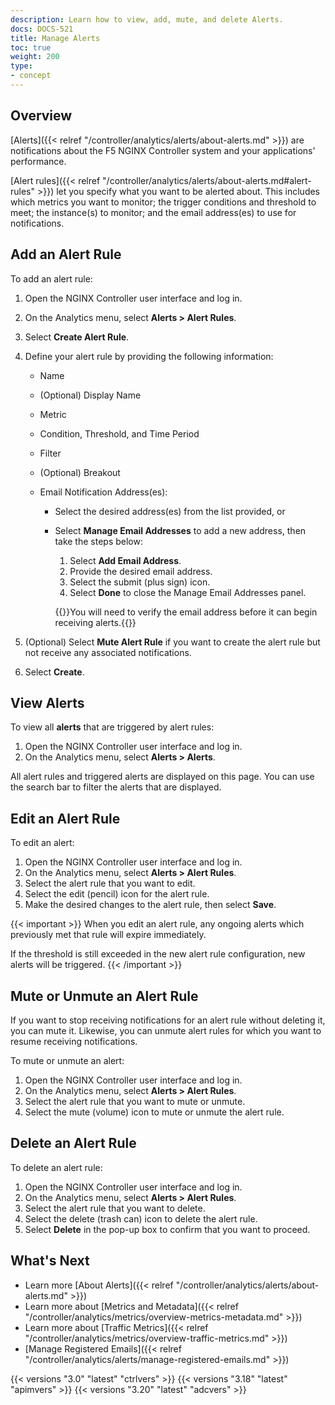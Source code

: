```yaml
---
description: Learn how to view, add, mute, and delete Alerts.
docs: DOCS-521
title: Manage Alerts
toc: true
weight: 200
type:
- concept
---
```



## Overview

[Alerts]({{< relref "/controller/analytics/alerts/about-alerts.md" >}}) are notifications about the F5 NGINX Controller system and your applications' performance.

[Alert rules]({{< relref "/controller/analytics/alerts/about-alerts.md#alert-rules" >}}) let you specify what you want to be alerted about. This includes which metrics you want to monitor; the trigger conditions and threshold to meet; the instance(s) to monitor; and the email address(es) to use for notifications.

## Add an Alert Rule

To add an alert rule:

1. Open the NGINX Controller user interface and log in.
1. On the Analytics menu, select **Alerts > Alert Rules**.
1. Select **Create Alert Rule**.
1. Define your alert rule by providing the following information:

   - Name
   - (Optional) Display Name
   - Metric
   - Condition, Threshold, and Time Period
   - Filter
   - (Optional) Breakout
   - Email Notification Address(es):

     - Select the desired address(es) from the list provided, or
     - Select **Manage Email Addresses** to add a new address, then take the steps below:

       1. Select **Add Email Address**.
       1. Provide the desired email address.
       1. Select the submit (plus sign) icon.
       1. Select **Done** to close the Manage Email Addresses panel.

       {{<note>}}You will need to verify the email address before it can begin receiving alerts.{{</note>}}

1. (Optional) Select **Mute Alert Rule** if you want to create the alert rule but not receive any associated notifications.
1. Select **Create**.

## View Alerts

To view all **alerts** that are triggered by alert rules:

1. Open the NGINX Controller user interface and log in.
1. On the Analytics menu, select **Alerts > Alerts**.

All alert rules and triggered alerts are displayed on this page. You can use the search bar to filter the alerts that are displayed.

## Edit an Alert Rule

To edit an alert:

1. Open the NGINX Controller user interface and log in.
1. On the Analytics menu, select **Alerts > Alert Rules**.
1. Select the alert rule that you want to edit.
1. Select the edit (pencil) icon for the alert rule.
1. Make the desired changes to the alert rule, then select **Save**.

{{< important >}}
When you edit an alert rule, any ongoing alerts which previously met that rule will expire immediately.

If the threshold is still exceeded in the new alert rule configuration, new alerts will be triggered.
{{< /important >}}

## Mute or Unmute an Alert Rule

If you want to stop receiving notifications for an alert rule without deleting it, you can mute it. Likewise, you can unmute alert rules for which you want to resume receiving notifications.

To mute or unmute an alert:

1. Open the NGINX Controller user interface and log in.
1. On the Analytics menu, select **Alerts > Alert Rules**.
1. Select the alert rule that you want to mute or unmute.
1. Select the mute (volume) icon to mute or unmute the alert rule.

## Delete an Alert Rule

To delete an alert rule:

1. Open the NGINX Controller user interface and log in.
1. On the Analytics menu, select **Alerts > Alert Rules**.
1. Select the alert rule that you want to delete.
1. Select the delete (trash can) icon to delete the alert rule.
1. Select **Delete** in the pop-up box to confirm that you want to proceed.

## What's Next

- Learn more [About Alerts]({{< relref "/controller/analytics/alerts/about-alerts.md" >}})
- Learn more about [Metrics and Metadata]({{< relref "/controller/analytics/metrics/overview-metrics-metadata.md" >}})
- Learn more about [Traffic Metrics]({{< relref "/controller/analytics/metrics/overview-traffic-metrics.md" >}})
- [Manage Registered Emails]({{< relref "/controller/analytics/alerts/manage-registered-emails.md" >}})

{{< versions "3.0" "latest" "ctrlvers" >}}
{{< versions "3.18" "latest" "apimvers" >}}
{{< versions "3.20" "latest" "adcvers" >}}
